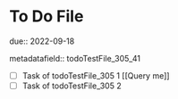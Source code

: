 # To Do File

due:: 2022-09-18

metadatafield:: todoTestFile_305\_41

- [ ] Task of todoTestFile_305 1 [[Query me]]
- [ ] Task of todoTestFile_305 2
